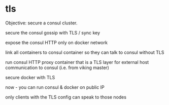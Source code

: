 # tls

Objective: secure a consul cluster.

secure the consul gossip with TLS / sync key

expose the consul HTTP only on docker network

link all containers to consul container so they can talk to consul without TLS

run consul HTTP proxy container that is a TLS layer for external host communication to consul (i.e. from viking master)

secure docker with TLS

now - you can run consul & docker on public IP

only clients with the TLS config can speak to those nodes